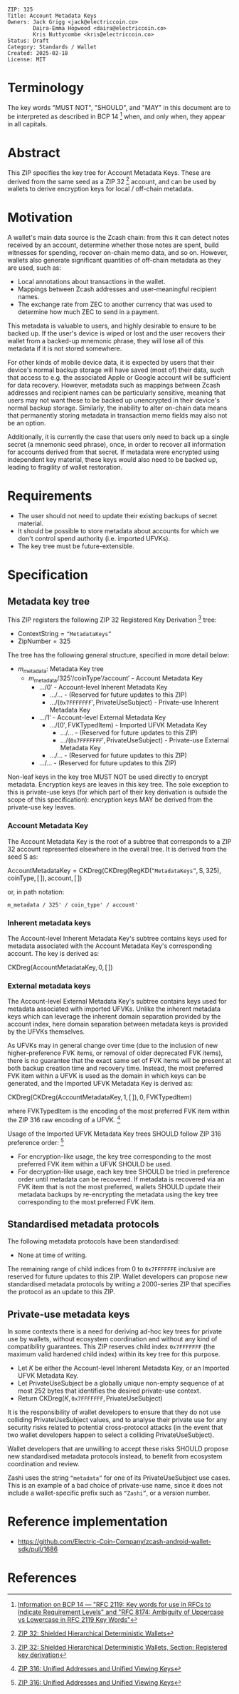 
    ZIP: 325
    Title: Account Metadata Keys
    Owners: Jack Grigg <jack@electriccoin.co>
            Daira-Emma Hopwood <daira@electriccoin.co>
            Kris Nuttycombe <kris@electriccoin.co>
    Status: Draft
    Category: Standards / Wallet
    Created: 2025-02-18
    License: MIT


# Terminology

The key words "MUST NOT", "SHOULD", and "MAY" in this
document are to be interpreted as described in BCP 14 [^BCP14] when, and
only when, they appear in all capitals.


# Abstract

This ZIP specifies the key tree for Account Metadata Keys. These are derived
from the same seed as a ZIP 32 [^zip-0032] account, and can be used by wallets
to derive encryption keys for local / off-chain metadata.


# Motivation

A wallet's main data source is the Zcash chain: from this it can detect notes
received by an account, determine whether those notes are spent, build witnesses
for spending, recover on-chain memo data, and so on. However, wallets also
generate significant quantities of off-chain metadata as they are used, such as:

- Local annotations about transactions in the wallet.
- Mappings between Zcash addresses and user-meaningful recipient names.
- The exchange rate from ZEC to another currency that was used to determine how
  much ZEC to send in a payment.

This metadata is valuable to users, and highly desirable to ensure to be backed up.
If the user's device is wiped or lost and the user recovers their wallet from a
backed-up mnemonic phrase, they will lose all of this metadata if it is not
stored somewhere.

For other kinds of mobile device data, it is expected by users that their device's
normal backup storage will have saved (most of) their data, such that access to
e.g. the associated Apple or Google account will be sufficient for data recovery.
However, metadata such as mappings between Zcash addresses and recipient names can
be particularly sensitive, meaning that users may not want these to be backed up
unencrypted in their device's normal backup storage. Similarly, the inability to
alter on-chain data means that permanently storing metadata in transaction memo
fields may also not be an option.

Additionally, it is currently the case that users only need to back up a single
secret (a mnemonic seed phrase), once, in order to recover all information for
accounts derived from that secret. If metadata were encrypted using independent
key material, these keys would also need to be backed up, leading to fragility
of wallet restoration.


# Requirements

- The user should not need to update their existing backups of secret material.
- It should be possible to store metadata about accounts for which we don't
  control spend authority (i.e. imported UFVKs).
- The key tree must be future-extensible.


# Specification

## Metadata key tree

This ZIP registers the following ZIP 32 Registered Key Derivation [^zip-0032-rkd]
tree:

- $\mathsf{ContextString} = \texttt{“MetadataKeys”}$
- $\mathsf{ZipNumber} = 325$

The tree has the following general structure, specified in more detail below:

- $m_{\mathsf{metadata}}$: Metadata Key tree
   - $m_{\mathsf{metadata}} / 325' / \mathsf{coinType}' / \mathsf{account}'$ - Account Metadata Key
      - $\ldots / 0'$ - Account-level Inherent Metadata Key
         - $\ldots / \ldots$ - (Reserved for future updates to this ZIP)
         - $\ldots / (\mathtt{0x7FFFFFFF}', \mathsf{PrivateUseSubject})$ - Private-use Inherent Metadata Key
      - $\ldots / 1'$ - Account-level External Metadata Key
         - $\ldots / (0', \mathsf{FVKTypedItem})$ - Imported UFVK Metadata Key
            - $\ldots / \ldots$ - (Reserved for future updates to this ZIP)
            - $\ldots / (\mathtt{0x7FFFFFFF}', \mathsf{PrivateUseSubject})$ - Private-use External Metadata Key
         - $\ldots / \ldots$ - (Reserved for future updates to this ZIP)
      - $\ldots / \ldots$ - (Reserved for future updates to this ZIP)

Non-leaf keys in the key tree MUST NOT be used directly to encrypt metadata.
Encryption keys are leaves in this key tree. The sole exception to this is
private-use keys (for which part of their key derivation is outside the scope of
this specification): encryption keys MAY be derived from the private-use key
leaves.

### Account Metadata Key

The Account Metadata Key is the root of a subtree that corresponds to a ZIP 32
account represented elsewhere in the overall tree. It is derived from the seed
$\mathsf{S}$ as:

$\mathsf{AccountMetadataKey} = \mathsf{CKDreg}(\mathsf{CKDreg}(\mathsf{RegKD}(\texttt{“MetadataKeys”}, \mathsf{S}, 325), \mathsf{coinType}, [\,]), \mathsf{account}, [\,])$

or, in path notation:

```
m_metadata / 325' / coin_type' / account'
```

### Inherent metadata keys

The Account-level Inherent Metadata Key's subtree contains keys used for
metadata associated with the Account Metadata Key's corresponding account. The
key is derived as:

$\mathsf{CKDreg}(\mathsf{AccountMetadataKey}, 0, [\,])$

### External metadata keys

The Account-level External Metadata Key's subtree contains keys used for
metadata associated with imported UFVKs. Unlike the inherent metadata keys which
can leverage the inherent domain separation provided by the account index, here
domain separation between metadata keys is provided by the UFVKs themselves.

As UFVKs may in general change over time (due to the inclusion of new
higher-preference FVK items, or removal of older deprecated FVK items), there is
no guarantee that the exact same set of FVK items will be present at both backup
creation time and recovery time. Instead, the most preferred FVK item within a
UFVK is used as the domain in which keys can be generated, and the Imported
UFVK Metadata Key is derived as:

$\mathsf{CKDreg}(\mathsf{CKDreg}(\mathsf{AccountMetadataKey}, 1, [\,]), 0, \mathsf{FVKTypedItem})$

where $\mathsf{FVKTypedItem}$ is the encoding of the most preferred FVK
item within the ZIP 316 raw encoding of a UFVK. [^zip-0316]

Usage of the Imported UFVK Metadata Key trees SHOULD follow ZIP 316 preference
order: [^zip-0316]

- For encryption-like usage, the key tree corresponding to the most preferred
  FVK item within a UFVK SHOULD be used.
- For decryption-like usage, each key tree SHOULD be tried in preference order
  until metadata can be recovered. If metadata is recovered via an FVK item that
  is not the most preferred, wallets SHOULD update their metadata backups by
  re-encrypting the metadata using the key tree corresponding to the most
  preferred FVK item.

## Standardised metadata protocols

The following metadata protocols have been standardised:

- None at time of writing.

The remaining range of child indices from 0 to $\texttt{0x7FFFFFFE}$ inclusive
are reserved for future updates to this ZIP. Wallet developers can propose new
standardised metadata protocols by writing a 2000-series ZIP that specifies the
protocol as an update to this ZIP.

## Private-use metadata keys

In some contexts there is a need for deriving ad-hoc key trees for private use
by wallets, without ecosystem coordination and without any kind of compatibility
guarantees. This ZIP reserves child index $\mathtt{0x7FFFFFFF}$ (the maximum
valid hardened child index) within its key tree for this purpose.

- Let $K$ be either the Account-level Inherent Metadata Key, or an Imported UFVK
  Metadata Key.
- Let $\mathsf{PrivateUseSubject}$ be a globally unique non-empty sequence of at
  most 252 bytes that identifies the desired private-use context.
- Return $\mathsf{CKDreg}(K, \mathtt{0x7FFFFFFF}, \mathsf{PrivateUseSubject})$

<div class="warning"></div>

It is the responsibility of wallet developers to ensure that they do not use
colliding $\mathsf{PrivateUseSubject}$ values, and to analyse their private use for
any security risks related to potential cross-protocol attacks (in the event that
two wallet developers happen to select a colliding $\mathsf{PrivateUseSubject}$).

<div class="warning-cont"></div>

Wallet developers that are unwilling to accept these risks SHOULD propose new
standardised metadata protocols instead, to benefit from ecosystem coordination
and review.

<div class="note"></div>

Zashi uses the string $\texttt{“metadata”}$ for one of its $\mathsf{PrivateUseSubject}$ use cases.
This is an example of a bad choice of private-use name, since it does not include
a wallet-specific prefix such as $\texttt{“Zashi”}$, or a version number.

# Reference implementation

- https://github.com/Electric-Coin-Company/zcash-android-wallet-sdk/pull/1686


# References

[^BCP14]: [Information on BCP 14 — "RFC 2119: Key words for use in RFCs to Indicate Requirement Levels" and "RFC 8174: Ambiguity of Uppercase vs Lowercase in RFC 2119 Key Words"](https://www.rfc-editor.org/info/bcp14)

[^zip-0032]: [ZIP 32: Shielded Hierarchical Deterministic Wallets](zip-0032.rst)

[^zip-0032-rkd]: [ZIP 32: Shielded Hierarchical Deterministic Wallets, Section: Registered key derivation](zip-0032.rst#specification-registered-key-derivation)

[^zip-0316]: [ZIP 316: Unified Addresses and Unified Viewing Keys](zip-0316.rst)
